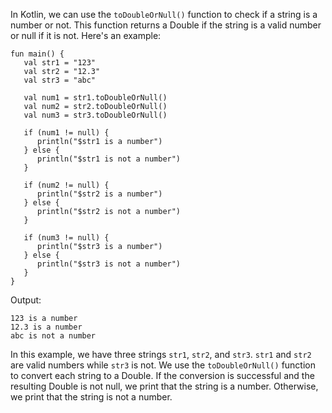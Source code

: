 In Kotlin, we can use the `toDoubleOrNull()` function to check if a string is a number or not. This function returns a Double if the string is a valid number or null if it is not. Here's an example:

```
fun main() {
   val str1 = "123"
   val str2 = "12.3"
   val str3 = "abc"

   val num1 = str1.toDoubleOrNull()
   val num2 = str2.toDoubleOrNull()
   val num3 = str3.toDoubleOrNull()

   if (num1 != null) {
      println("$str1 is a number")
   } else {
      println("$str1 is not a number")
   }

   if (num2 != null) {
      println("$str2 is a number")
   } else {
      println("$str2 is not a number")
   }

   if (num3 != null) {
      println("$str3 is a number")
   } else {
      println("$str3 is not a number")
   }
}
```

Output:
```
123 is a number
12.3 is a number
abc is not a number
``` 

In this example, we have three strings `str1`, `str2`, and `str3`. `str1` and `str2` are valid numbers while `str3` is not. We use the `toDoubleOrNull()` function to convert each string to a Double. If the conversion is successful and the resulting Double is not null, we print that the string is a number. Otherwise, we print that the string is not a number.